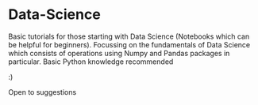 # Data-Science
Basic tutorials for those starting with Data Science (Notebooks which can be helpful for beginners).
Focussing on the fundamentals of Data Science which consists of operations using Numpy and Pandas packages in particular.
Basic Python knowledge recommended


:)


Open to suggestions 
